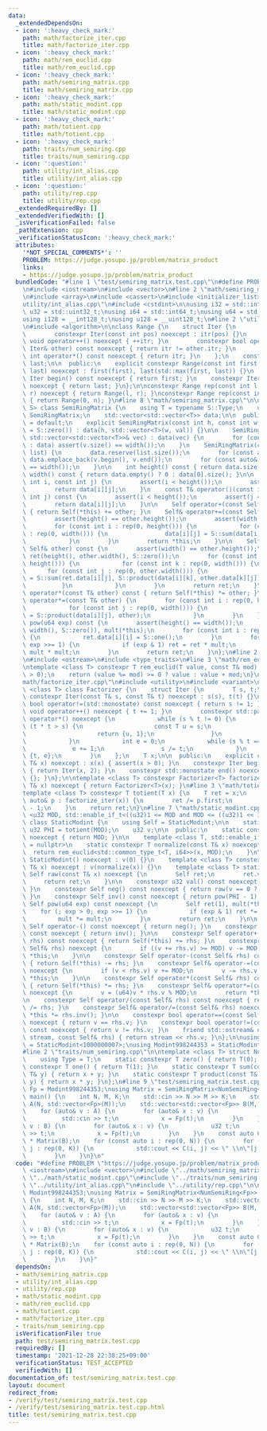 ```yaml
---
data:
  _extendedDependsOn:
  - icon: ':heavy_check_mark:'
    path: math/factorize_iter.cpp
    title: math/factorize_iter.cpp
  - icon: ':heavy_check_mark:'
    path: math/rem_euclid.cpp
    title: math/rem_euclid.cpp
  - icon: ':heavy_check_mark:'
    path: math/semiring_matrix.cpp
    title: math/semiring_matrix.cpp
  - icon: ':heavy_check_mark:'
    path: math/static_modint.cpp
    title: math/static_modint.cpp
  - icon: ':heavy_check_mark:'
    path: math/totient.cpp
    title: math/totient.cpp
  - icon: ':heavy_check_mark:'
    path: traits/num_semiring.cpp
    title: traits/num_semiring.cpp
  - icon: ':question:'
    path: utility/int_alias.cpp
    title: utility/int_alias.cpp
  - icon: ':question:'
    path: utility/rep.cpp
    title: utility/rep.cpp
  _extendedRequiredBy: []
  _extendedVerifiedWith: []
  _isVerificationFailed: false
  _pathExtension: cpp
  _verificationStatusIcon: ':heavy_check_mark:'
  attributes:
    '*NOT_SPECIAL_COMMENTS*': ''
    PROBLEM: https://judge.yosupo.jp/problem/matrix_product
    links:
    - https://judge.yosupo.jp/problem/matrix_product
  bundledCode: "#line 1 \"test/semiring_matrix.test.cpp\"\n#define PROBLEM \"https://judge.yosupo.jp/problem/matrix_product\"\
    \n#include <iostream>\n#include <vector>\n#line 2 \"math/semiring_matrix.cpp\"\
    \n#include <array>\n#include <cassert>\n#include <initializer_list>\n#line 2 \"\
    utility/int_alias.cpp\"\n#include <cstdint>\n\nusing i32 = std::int32_t;\nusing\
    \ u32 = std::uint32_t;\nusing i64 = std::int64_t;\nusing u64 = std::uint64_t;\n\
    using i128 = __int128_t;\nusing u128 = __uint128_t;\n#line 2 \"utility/rep.cpp\"\
    \n#include <algorithm>\n\nclass Range {\n    struct Iter {\n        int itr;\n\
    \        constexpr Iter(const int pos) noexcept : itr(pos) {}\n        constexpr\
    \ void operator++() noexcept { ++itr; }\n        constexpr bool operator!=(const\
    \ Iter& other) const noexcept { return itr != other.itr; }\n        constexpr\
    \ int operator*() const noexcept { return itr; }\n    };\n    const Iter first,\
    \ last;\n\n  public:\n    explicit constexpr Range(const int first, const int\
    \ last) noexcept : first(first), last(std::max(first, last)) {}\n    constexpr\
    \ Iter begin() const noexcept { return first; }\n    constexpr Iter end() const\
    \ noexcept { return last; }\n};\n\nconstexpr Range rep(const int l, const int\
    \ r) noexcept { return Range(l, r); }\nconstexpr Range rep(const int n) noexcept\
    \ { return Range(0, n); }\n#line 8 \"math/semiring_matrix.cpp\"\n\ntemplate <class\
    \ S> class SemiRingMatrix {\n    using T = typename S::Type;\n    using Self =\
    \ SemiRingMatrix;\n    std::vector<std::vector<T>> data;\n\n  public:\n    SemiRingMatrix()\
    \ = default;\n    explicit SemiRingMatrix(const int h, const int w, const T& val\
    \ = S::zero()) : data(h, std::vector<T>(w, val)) {}\n\n    SemiRingMatrix(const\
    \ std::vector<std::vector<T>>& vec) : data(vec) {\n        for (const auto& v\
    \ : data) assert(v.size() == width());\n    }\n    SemiRingMatrix(const std::initializer_list<std::initializer_list<T>>&\
    \ list) {\n        data.reserve(list.size());\n        for (const auto& v : list)\
    \ data.emplace_back(v.begin(), v.end());\n        for (const auto& v : data) assert(v.size()\
    \ == width());\n    }\n\n    int height() const { return data.size(); }\n    int\
    \ width() const { return data.empty() ? 0 : data[0].size(); }\n\n    T& operator()(const\
    \ int i, const int j) {\n        assert(i < height());\n        assert(j < width());\n\
    \        return data[i][j];\n    }\n    const T& operator()(const int i, const\
    \ int j) const {\n        assert(i < height());\n        assert(j < width());\n\
    \        return data[i][j];\n    }\n\n    Self operator+(const Self& other) const\
    \ { return Self(*this) += other; }\n    Self& operator+=(const Self& other) {\n\
    \        assert(height() == other.height());\n        assert(width() == other.width());\n\
    \        for (const int i : rep(0, height())) {\n            for (const int j\
    \ : rep(0, width())) {\n                data[i][j] = S::sum(data[i][j], other.data[i][j]);\n\
    \            }\n        }\n        return *this;\n    }\n\n    Self operator*(const\
    \ Self& other) const {\n        assert(width() == other.height());\n        Self\
    \ ret(height(), other.width(), S::zero());\n        for (const int i : rep(0,\
    \ height())) {\n            for (const int k : rep(0, width())) {\n          \
    \      for (const int j : rep(0, other.width())) {\n                    ret.data[i][j]\
    \ = S::sum(ret.data[i][j], S::product(data[i][k], other.data[k][j]));\n      \
    \          }\n            }\n        }\n        return ret;\n    }\n\n    Self\
    \ operator*(const T& other) const { return Self(*this) *= other; }\n    Self&\
    \ operator*=(const T& other) {\n        for (const int i : rep(0, height())) {\n\
    \            for (const int j : rep(0, width())) {\n                data[i][j]\
    \ = S::product(data[i][j], other);\n            }\n        }\n    }\n\n    Self\
    \ pow(u64 exp) const {\n        assert(height() == width());\n        Self ret(height(),\
    \ width(), S::zero()), mult(*this);\n        for (const int i : rep(0, height()))\
    \ {\n            ret.data[i][i] = S::one();\n        }\n        for (; exp > 0;\
    \ exp >>= 1) {\n            if (exp & 1) ret = ret * mult;\n            mult =\
    \ mult * mult;\n        }\n        return ret;\n    }\n};\n#line 2 \"math/static_modint.cpp\"\
    \n#include <ostream>\n#include <type_traits>\n#line 3 \"math/rem_euclid.cpp\"\n\
    \ntemplate <class T> constexpr T rem_euclid(T value, const T& mod) {\n    assert(mod\
    \ > 0);\n    return (value %= mod) >= 0 ? value : value + mod;\n}\n#line 3 \"\
    math/factorize_iter.cpp\"\n#include <utility>\n#include <variant>\n\ntemplate\
    \ <class T> class Factorizer {\n    struct Iter {\n        T s, t;\n        explicit\
    \ constexpr Iter(const T& s, const T& t) noexcept : s(s), t(t) {}\n        constexpr\
    \ bool operator!=(std::monostate) const noexcept { return s != 1; }\n        constexpr\
    \ void operator++() noexcept { t += 1; }\n        constexpr std::pair<T, int>\
    \ operator*() noexcept {\n            while (s % t != 0) {\n                if\
    \ (t * t > s) {\n                    const T u = s;\n                    s = 1;\n\
    \                    return {u, 1};\n                }\n                t += 1;\n\
    \            }\n            int e = 0;\n            while (s % t == 0) {\n   \
    \             e += 1;\n                s /= t;\n            }\n            return\
    \ {t, e};\n        }\n    };\n    T x;\n\n  public:\n    explicit constexpr Factorizer(const\
    \ T& x) noexcept : x(x) { assert(x > 0); }\n    constexpr Iter begin() const noexcept\
    \ { return Iter(x, 2); }\n    constexpr std::monostate end() noexcept { return\
    \ {}; }\n};\n\ntemplate <class T> constexpr Factorizer<T> factorize_iter(const\
    \ T& x) noexcept { return Factorizer<T>(x); }\n#line 3 \"math/totient.cpp\"\n\n\
    template <class T> constexpr T totient(T x) {\n    T ret = x;\n    for (const\
    \ auto& p : factorize_iter(x)) {\n        ret /= p.first;\n        ret *= p.first\
    \ - 1;\n    }\n    return ret;\n}\n#line 7 \"math/static_modint.cpp\"\n\ntemplate\
    \ <u32 MOD, std::enable_if_t<((u32)1 <= MOD and MOD <= ((u32)1 << 31))>* = nullptr>\
    \ class StaticModint {\n    using Self = StaticModint;\n\n    static inline constexpr\
    \ u32 PHI = totient(MOD);\n    u32 v;\n\n  public:\n    static constexpr u32 mod()\
    \ noexcept { return MOD; }\n\n    template <class T, std::enable_if_t<std::is_integral_v<T>>*\
    \ = nullptr>\n    static constexpr T normalize(const T& x) noexcept {\n      \
    \  return rem_euclid<std::common_type_t<T, i64>>(x, MOD);\n    }\n\n    constexpr\
    \ StaticModint() noexcept : v(0) {}\n    template <class T> constexpr StaticModint(const\
    \ T& x) noexcept : v(normalize(x)) {}\n    template <class T> static constexpr\
    \ Self raw(const T& x) noexcept {\n        Self ret;\n        ret.v = x;\n   \
    \     return ret;\n    }\n\n    constexpr u32 val() const noexcept { return v;\
    \ }\n    constexpr Self neg() const noexcept { return raw(v == 0 ? 0 : MOD - v);\
    \ }\n    constexpr Self inv() const noexcept { return pow(PHI - 1); }\n    constexpr\
    \ Self pow(u64 exp) const noexcept {\n        Self ret(1), mult(*this);\n    \
    \    for (; exp > 0; exp >>= 1) {\n            if (exp & 1) ret *= mult;\n   \
    \         mult *= mult;\n        }\n        return ret;\n    }\n\n    constexpr\
    \ Self operator-() const noexcept { return neg(); }\n    constexpr Self operator~()\
    \ const noexcept { return inv(); }\n\n    constexpr Self operator+(const Self&\
    \ rhs) const noexcept { return Self(*this) += rhs; }\n    constexpr Self& operator+=(const\
    \ Self& rhs) noexcept {\n        if ((v += rhs.v) >= MOD) v -= MOD;\n        return\
    \ *this;\n    }\n\n    constexpr Self operator-(const Self& rhs) const noexcept\
    \ { return Self(*this) -= rhs; }\n    constexpr Self& operator-=(const Self& rhs)\
    \ noexcept {\n        if (v < rhs.v) v += MOD;\n        v -= rhs.v;\n        return\
    \ *this;\n    }\n\n    constexpr Self operator*(const Self& rhs) const noexcept\
    \ { return Self(*this) *= rhs; }\n    constexpr Self& operator*=(const Self& rhs)\
    \ noexcept {\n        v = (u64)v * rhs.v % MOD;\n        return *this;\n    }\n\
    \n    constexpr Self operator/(const Self& rhs) const noexcept { return Self(*this)\
    \ /= rhs; }\n    constexpr Self& operator/=(const Self& rhs) noexcept { return\
    \ *this *= rhs.inv(); }\n\n    constexpr bool operator==(const Self& rhs) const\
    \ noexcept { return v == rhs.v; }\n    constexpr bool operator!=(const Self& rhs)\
    \ const noexcept { return v != rhs.v; }\n    friend std::ostream& operator<<(std::ostream&\
    \ stream, const Self& rhs) { return stream << rhs.v; }\n};\n\nusing Modint1000000007\
    \ = StaticModint<1000000007>;\nusing Modint998244353 = StaticModint<998244353>;\n\
    #line 2 \"traits/num_semiring.cpp\"\n\ntemplate <class T> struct NumSemiRing {\n\
    \    using Type = T;\n    static constexpr T zero() { return T(0); }\n    static\
    \ constexpr T one() { return T(1); }\n    static constexpr T sum(const T& x, const\
    \ T& y) { return x + y; }\n    static constexpr T product(const T& x, const T&\
    \ y) { return x * y; }\n};\n#line 9 \"test/semiring_matrix.test.cpp\"\n\nusing\
    \ Fp = Modint998244353;\nusing Matrix = SemiRingMatrix<NumSemiRing<Fp>>;\n\nint\
    \ main() {\n    int N, M, K;\n    std::cin >> N >> M >> K;\n    std::vector<std::vector<Fp>>\
    \ A(N, std::vector<Fp>(M));\n    std::vector<std::vector<Fp>> B(M, std::vector<Fp>(K));\n\
    \    for (auto& v : A) {\n        for (auto& x : v) {\n            u32 t;\n  \
    \          std::cin >> t;\n            x = Fp(t);\n        }\n    }\n    for (auto&\
    \ v : B) {\n        for (auto& x : v) {\n            u32 t;\n            std::cin\
    \ >> t;\n            x = Fp(t);\n        }\n    }\n    const auto C = Matrix(A)\
    \ * Matrix(B);\n    for (const auto i : rep(0, N)) {\n        for (const auto\
    \ j : rep(0, K)) {\n            std::cout << C(i, j) << \" \\n\"[j + 1 == K];\n\
    \        }\n    }\n}\n"
  code: "#define PROBLEM \"https://judge.yosupo.jp/problem/matrix_product\"\n#include\
    \ <iostream>\n#include <vector>\n#include \"../math/semiring_matrix.cpp\"\n#include\
    \ \"../math/static_modint.cpp\"\n#include \"../traits/num_semiring.cpp\"\n#include\
    \ \"../utility/int_alias.cpp\"\n#include \"../utility/rep.cpp\"\n\nusing Fp =\
    \ Modint998244353;\nusing Matrix = SemiRingMatrix<NumSemiRing<Fp>>;\n\nint main()\
    \ {\n    int N, M, K;\n    std::cin >> N >> M >> K;\n    std::vector<std::vector<Fp>>\
    \ A(N, std::vector<Fp>(M));\n    std::vector<std::vector<Fp>> B(M, std::vector<Fp>(K));\n\
    \    for (auto& v : A) {\n        for (auto& x : v) {\n            u32 t;\n  \
    \          std::cin >> t;\n            x = Fp(t);\n        }\n    }\n    for (auto&\
    \ v : B) {\n        for (auto& x : v) {\n            u32 t;\n            std::cin\
    \ >> t;\n            x = Fp(t);\n        }\n    }\n    const auto C = Matrix(A)\
    \ * Matrix(B);\n    for (const auto i : rep(0, N)) {\n        for (const auto\
    \ j : rep(0, K)) {\n            std::cout << C(i, j) << \" \\n\"[j + 1 == K];\n\
    \        }\n    }\n}"
  dependsOn:
  - math/semiring_matrix.cpp
  - utility/int_alias.cpp
  - utility/rep.cpp
  - math/static_modint.cpp
  - math/rem_euclid.cpp
  - math/totient.cpp
  - math/factorize_iter.cpp
  - traits/num_semiring.cpp
  isVerificationFile: true
  path: test/semiring_matrix.test.cpp
  requiredBy: []
  timestamp: '2021-12-28 22:38:25+09:00'
  verificationStatus: TEST_ACCEPTED
  verifiedWith: []
documentation_of: test/semiring_matrix.test.cpp
layout: document
redirect_from:
- /verify/test/semiring_matrix.test.cpp
- /verify/test/semiring_matrix.test.cpp.html
title: test/semiring_matrix.test.cpp
---
```


